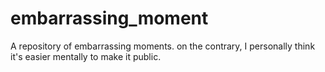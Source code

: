 # embarrassing_moment
A repository of embarrassing moments. on the contrary, I personally think it's easier mentally to make it public.
